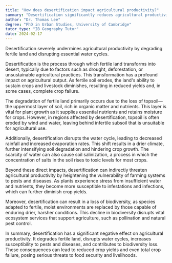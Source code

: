 ```yaml
---
title: "How does desertification impact agricultural productivity?"
summary: "Desertification significantly reduces agricultural productivity by degrading fertile land and disrupting water cycles."
author: "Dr. Thomas Lee"
degree: "PhD in Urban Studies, University of Cambridge"
tutor_type: "IB Geography Tutor"
date: 2024-02-17
---
```


Desertification severely undermines agricultural productivity by degrading fertile land and disrupting essential water cycles.

Desertification is the process through which fertile land transforms into desert, typically due to factors such as drought, deforestation, or unsustainable agricultural practices. This transformation has a profound impact on agricultural output. As fertile soil erodes, the land's ability to sustain crops and livestock diminishes, resulting in reduced yields and, in some cases, complete crop failure.

The degradation of fertile land primarily occurs due to the loss of topsoil—the uppermost layer of soil, rich in organic matter and nutrients. This layer is vital for plant growth as it supplies essential nutrients and retains moisture for crops. However, in regions affected by desertification, topsoil is often eroded by wind and water, leaving behind infertile subsoil that is unsuitable for agricultural use.

Additionally, desertification disrupts the water cycle, leading to decreased rainfall and increased evaporation rates. This shift results in a drier climate, further intensifying soil degradation and hindering crop growth. The scarcity of water can also cause soil salinization, a process in which the concentration of salts in the soil rises to toxic levels for most crops.

Beyond these direct impacts, desertification can indirectly threaten agricultural productivity by heightening the vulnerability of farming systems to pests and diseases. As plants experience stress from insufficient water and nutrients, they become more susceptible to infestations and infections, which can further diminish crop yields.

Moreover, desertification can result in a loss of biodiversity, as species adapted to fertile, moist environments are replaced by those capable of enduring drier, harsher conditions. This decline in biodiversity disrupts vital ecosystem services that support agriculture, such as pollination and natural pest control.

In summary, desertification has a significant negative effect on agricultural productivity. It degrades fertile land, disrupts water cycles, increases susceptibility to pests and diseases, and contributes to biodiversity loss. These consequences can lead to reduced crop yields and even total crop failure, posing serious threats to food security and livelihoods.
    